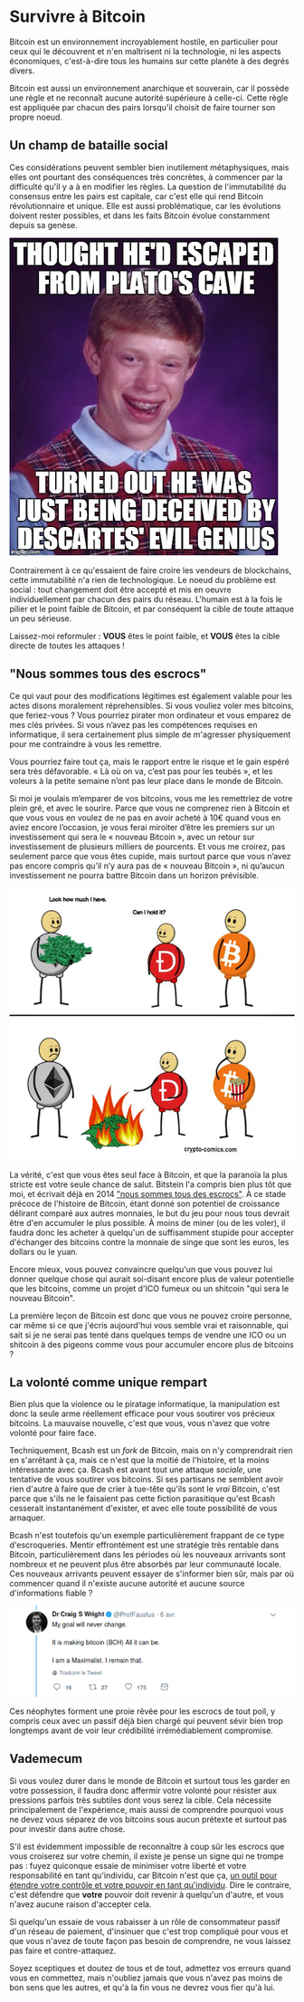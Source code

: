 # Survivre à Bitcoin

Bitcoin est un environnement incroyablement hostile, en particulier pour ceux qui le découvrent et n'en maîtrisent ni la technologie, ni les aspects économiques, c'est-à-dire tous les humains sur cette planète à des degrés divers.

Bitcoin est aussi un environnement anarchique et souverain, car il possède une règle et ne reconnaît aucune autorité supérieure à celle-ci. Cette règle est appliquée par chacun des pairs lorsqu'il choisit de faire tourner son propre noeud. 

## Un champ de bataille social

Ces considérations peuvent sembler bien inutilement métaphysiques, mais elles ont pourtant des conséquences très concrètes, à commencer par la difficulté qu'il y a à en modifier les règles. La question de l'immutabilité du consensus entre les pairs est capitale, car c'est elle qui rend Bitcoin révolutionnaire et unique. Elle est aussi problématique, car les évolutions doivent rester possibles, et dans les faits Bitcoin évolue constamment depuis sa genèse.

![Philosophy_shit](Images/Badluckbrian_philo.jpg)

Contrairement à ce qu'essaient de faire croire les vendeurs de blockchains, cette immutabilité n'a rien de technologique. Le noeud du problème est social : tout changement doit être accepté et mis en oeuvre individuellement par chacun des pairs du réseau. L'humain est à la fois le pilier et le point faible de Bitcoin, et par conséquent la cible de toute attaque un peu sérieuse. 

Laissez-moi reformuler : **VOUS** êtes le point faible, et **VOUS** êtes la cible directe de toutes les attaques ! 

## "Nous sommes tous des escrocs"

Ce qui vaut pour des modifications légitimes est également valable pour les actes disons moralement réprehensibles. Si vous vouliez voler mes bitcoins, que feriez-vous ? Vous pourriez pirater mon ordinateur et vous emparez de mes clés privées. Si vous n’avez pas les compétences requises en informatique, il sera certainement plus simple de m'agresser physiquement pour me contraindre à vous les remettre. 

Vous pourriez faire tout ça, mais le rapport entre le risque et le gain espéré sera très défavorable. « Là où on va, c’est pas pour les teubés », et les voleurs à la petite semaine n’ont pas leur place dans le monde de Bitcoin. 

Si moi je voulais m’emparer de vos bitcoins, vous me les remettriez de votre plein gré, et avec le sourire. Parce que vous ne comprenez rien à Bitcoin et que vous vous en voulez de ne pas en avoir acheté à 10€ quand vous en aviez encore l’occasion, je vous ferai miroiter d’être les premiers sur un investissement qui sera le « nouveau Bitcoin », avec un retour sur investissement de plusieurs milliers de pourcents. Et vous me croirez, pas seulement parce que vous êtes cupide, mais surtout parce que vous n’avez pas encore compris qu’il n’y aura pas de « nouveau Bitcoin », ni qu’aucun investissement ne pourra battre Bitcoin dans un horizon prévisible.

![DAO lol](Images/DAO-1.png)

La vérité, c'est que vous êtes seul face à Bitcoin, et que la paranoïa la plus stricte est votre seule chance de salut. Bitstein l'a compris bien plus tôt que moi, et écrivait déjà en 2014 ["nous sommes tous des escrocs"](https://nakamotoinstitute.org/mempool/everyones-a-scammer/). À ce stade précoce de l'histoire de Bitcoin, étant donné son potentiel de croissance délirant comparé aux autres monnaies, le but du jeu pour nous tous devrait être d'en accumuler le plus possible. À moins de miner (ou de les voler), il faudra donc les acheter à quelqu'un de suffisamment stupide pour accepter d'échanger des bitcoins contre la monnaie de singe que sont les euros, les dollars ou le yuan. 

Encore mieux, vous pouvez convaincre quelqu'un que vous pouvez lui donner quelque chose qui aurait soi-disant encore plus de valeur potentielle que les bitcoins, comme un projet d'ICO fumeux ou un shitcoin "qui sera le nouveau Bitcoin".

La première leçon de Bitcoin est donc que vous ne pouvez croire personne, car même si ce que j'écris aujourd'hui vous semble vrai et raisonnable, qui sait si je ne serai pas tenté dans quelques temps de vendre une ICO ou un shitcoin à des pigeons comme vous pour accumuler encore plus de bitcoins ?

## La volonté comme unique rempart

Bien plus que la violence ou le piratage informatique, la manipulation est donc la seule arme réellement efficace pour vous soutirer vos précieux bitcoins. La mauvaise nouvelle, c'est que vous, vous n'avez que votre volonté pour faire face. 

Techniquement, Bcash est un _fork_ de Bitcoin, mais on n'y comprendrait rien en s'arrêtant à ça, mais ce n'est que la moitié de l'histoire, et la moins intéressante avec ça. Bcash est avant tout une attaque _sociale_, une tentative de vous soutirer vos bitcoins. Si ses partisans ne semblent avoir rien d'autre à faire que de crier à tue-tête qu'ils sont le _vrai_ Bitcoin, c'est parce que s'ils ne le faisaient pas cette fiction parasitique qu'est Bcash cesserait instantanément d'exister, et avec elle toute possibilité de vous arnaquer. 

Bcash n'est toutefois qu'un exemple particulièrement frappant de ce type d'escroqueries. Mentir effrontément est une stratégie très rentable dans Bitcoin, particulièrement dans les périodes où les nouveaux arrivants sont nombreux et ne peuvent plus être absorbés par leur communauté locale. Ces nouveaux arrivants peuvent essayer de s'informer bien sûr, mais par où commencer quand il n'existe aucune autorité et aucune source d'informations fiable ? 

![Faketoshi](Images/Faketoshi_tweet5.png)

Ces néophytes forment une proie rêvée pour les escrocs de tout poil, y compris ceux avec un passif déjà bien chargé qui peuvent sévir bien trop longtemps avant de voir leur crédibilité irrémédiablement compromise. 

## Vademecum

Si vous voulez durer dans le monde de Bitcoin et surtout tous les garder en votre possession, il faudra donc affermir votre volonté pour résister aux pressions parfois très subtiles dont vous serez la cible. Cela nécessite principalement de l'expérience, mais aussi de comprendre pourquoi vous ne devez vous séparez de vos bitcoins sous aucun prétexte et surtout pas pour investir dans autre chose.

S'il est évidemment impossible de reconnaître à coup sûr les escrocs que vous croiserez sur votre chemin, il existe je pense un signe qui ne trompe pas : fuyez quiconque essaie de minimiser votre liberté et votre responsabilité en tant qu'individu, car Bitcoin n'est que ça, [un outil pour étendre votre contrôle et votre pouvoir en tant qu'individu](https://twitter.com/Bob_le_chinois/status/1014470369678372864). Dire le contraire, c'est défendre que **votre** pouvoir doit revenir à quelqu'un d'autre, et vous n'avez aucune raison d'accepter cela.

Si quelqu'un essaie de vous rabaisser à un rôle de consommateur passif d'un réseau de paiement, d'insinuer que c'est trop compliqué pour vous et que vous n'avez de toute façon pas besoin de comprendre, ne vous laissez pas faire et contre-attaquez. 

Soyez sceptiques et doutez de tous et de tout, admettez vos erreurs quand vous en commettez, mais n'oubliez jamais que vous n'avez pas moins de bon sens que les autres, et qu'à la fin vous ne devrez vous fier qu'à lui.
